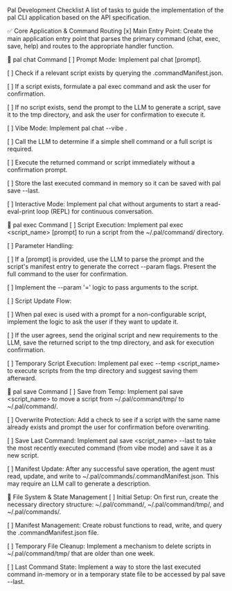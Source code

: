 Pal Development Checklist
A list of tasks to guide the implementation of the pal CLI application based on the API specification.

✅ Core Application & Command Routing
[x] Main Entry Point: Create the main application entry point that parses the primary command (chat, exec, save, help) and routes to the appropriate handler function.

💬 pal chat Command
[ ] Prompt Mode: Implement pal chat [prompt].

[ ] Check if a relevant script exists by querying the .commandManifest.json.

[ ] If a script exists, formulate a pal exec command and ask the user for confirmation.

[ ] If no script exists, send the prompt to the LLM to generate a script, save it to the tmp directory, and ask the user for confirmation to execute it.

[ ] Vibe Mode: Implement pal chat --vibe <prompt>.

[ ] Call the LLM to determine if a simple shell command or a full script is required.

[ ] Execute the returned command or script immediately without a confirmation prompt.

[ ] Store the last executed command in memory so it can be saved with pal save --last.

[ ] Interactive Mode: Implement pal chat without arguments to start a read-eval-print loop (REPL) for continuous conversation.

🚀 pal exec Command
[ ] Script Execution: Implement pal exec <script_name> [prompt] to run a script from the ~/.pal/command/ directory.

[ ] Parameter Handling:

[ ] If a [prompt] is provided, use the LLM to parse the prompt and the script's manifest entry to generate the correct --param flags. Present the full command to the user for confirmation.

[ ] Implement the --param '<key>=<value>' logic to pass arguments to the script.

[ ] Script Update Flow:

[ ] When pal exec is used with a prompt for a non-configurable script, implement the logic to ask the user if they want to update it.

[ ] If the user agrees, send the original script and new requirements to the LLM, save the returned script to the tmp directory, and ask for execution confirmation.

[ ] Temporary Script Execution: Implement pal exec --temp <script_name> to execute scripts from the tmp directory and suggest saving them afterward.

💾 pal save Command
[ ] Save from Temp: Implement pal save <script_name> to move a script from ~/.pal/command/tmp/ to ~/.pal/command/.

[ ] Overwrite Protection: Add a check to see if a script with the same name already exists and prompt the user for confirmation before overwriting.

[ ] Save Last Command: Implement pal save <script_name> --last to take the most recently executed command (from vibe mode) and save it as a new script.

[ ] Manifest Update: After any successful save operation, the agent must read, update, and write to ~/.pal/commands/.commandManifest.json. This may require an LLM call to generate a description.

📁 File System & State Management
[ ] Initial Setup: On first run, create the necessary directory structure: ~/.pal/command/, ~/.pal/command/tmp/, and ~/.pal/commands/.

[ ] Manifest Management: Create robust functions to read, write, and query the .commandManifest.json file.

[ ] Temporary File Cleanup: Implement a mechanism to delete scripts in ~/.pal/command/tmp/ that are older than one week.

[ ] Last Command State: Implement a way to store the last executed command in-memory or in a temporary state file to be accessed by pal save --last.
